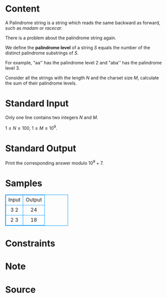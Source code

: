 
# Content

A Palindrome string is a string which reads the same backward as forward, such as _madam_ or _racecar_.

There is a problem about the palindrome string again.

We define the **palindrome level** of a string $S$ equals the number of the distinct palindrome substrings of $S$. 

For example, "aa'' has the palindrome level $2$ and "aba'' has the palindrome level $3$.

Consider all the strings with the length $N$ and the charset size $M$, calculate the sum of their palindrome levels.

# Standard Input

Only one line contains two integers $N$ and $M$.

$1 \leq N \leq 100$, $1 \leq M \leq 10^9$.

# Standard Output

Print the corresponding answer modulo $10^9 + 7$.

# Samples

<style>
        table,table tr th, table tr td { border:1px solid #0094ff; }
        table { width: 200px; min-height: 25px; line-height: 25px; text-align: center; border-collapse: collapse;}   
    </style>
<table>
	<tr>
		<td>Input</td>
		<td>Output</td>
	</tr>
<tr><td>3 2</td><td>24</td></tr><tr><td>2 3</td><td>18</td></tr></table>


# Constraints



# Note



# Source


